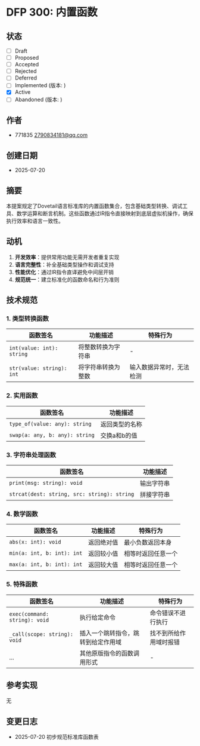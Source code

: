 # DFP 300: 内置函数

## 状态

- [ ] Draft
- [ ] Proposed
- [ ] Accepted
- [ ] Rejected
- [ ] Deferred
- [ ] Implemented (版本: )
- [x] Active
- [ ] Abandoned (版本: )

## 作者

- 771835 <2790834181@qq.com>

## 创建日期

- 2025-07-20

## 摘要

本提案规定了Dovetail语言标准库的内置函数集合，包含基础类型转换、调试工具、数学运算和断言机制。这些函数通过IR指令直接映射到底层虚拟机操作，确保执行效率和语言一致性。

## 动机

1. **开发效率**：提供常用功能无需开发者重复实现
2. **语言完整性**：补全基础类型操作和调试支持
3. **性能优化**：通过IR指令直译避免中间层开销
4. **规范统一**：建立标准化的函数命名和行为准则

## 技术规范

### 1. 类型转换函数

| 函数签名                      | 功能描述      | 特殊行为         |
|---------------------------|-----------|--------------|
| `int(value: int): string` | 将整数转换为字符串 | -            |
| `str(value: string): int` | 将字符串转换为整数 | 输入数据异常时，无法检测 |

### 2. 实用函数

| 函数签名                           | 功能描述    | 
|--------------------------------|---------|
| `type_of(value: any): string`  | 返回类型的名称 |
| `swap(a: any, b: any): string` | 交换a和b的值 |

### 3. 字符串处理函数

| 函数签名                                        | 功能描述  | 
|---------------------------------------------|-------|
| `print(msg: string): void`                  | 输出字符串 |
| `strcat(dest: string, src: string): string` | 拼接字符串 |

### 4. 数学函数

| 函数签名                       | 功能描述   | 特殊行为      | 
|----------------------------|--------|-----------|
| `abs(x: int): void`        | 返回绝对值  | 最小负数返回本身  |
| `min(a: int, b: int): int` | 返回较小值	 | 相等时返回任意一个 |
| `max(a: int, b: int): int` | 返回较大值	 | 相等时返回任意一个 |

### 5. 特殊函数

| 函数签名                          | 功能描述              | 特殊行为        | 
|-------------------------------|-------------------|-------------|
| `exec(command: string): void` | 执行给定命令            | 命令错误不进行执行   |
| `_call(scope: string): void`  | 插入一个跳转指令，跳转到给定作用域 | 找不到所给作用域时报错 |
| ...                           | 其他原版指令的函数调用形式     | -           |

<!-- _call函数存在风险，不应该作为递归的替代品。  -->

## 参考实现

无

## 变更日志

- 2025-07-20 初步规范标准库函数表 